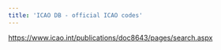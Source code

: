 ```yaml
---
title: 'ICAO DB - official ICAO codes'
---
```


<https://www.icao.int/publications/doc8643/pages/search.aspx>
